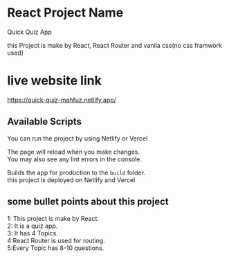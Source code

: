 # React Project Name 
Quick Quiz App

this Project is make by React, React Router and vanila css(no css framwork used)

# live website link

https://quick-quiz-mahfuz.netlify.app/

## Available Scripts


You can run the project by using Netlify or Vercel


The page will reload when you make changes.\
You may also see any lint errors in the console.



Builds the app for production to the `build` folder.\
this project is deployed on Netlify and Vercel

## some bullet points about this project
 1: This project is make by React.\
 2: It is a quiz app.\
 3: It has 4 Topics.\
 4:React Router is used for routing.\
 5:Every Topic has 8-10 questions.

